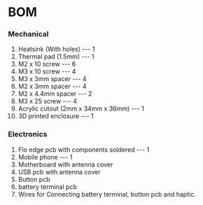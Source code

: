 # BOM

### Mechanical
1. Heatsink (With holes)               --- 1
2. Thermal pad (1.5mm)                 --- 1
3. M2 x 10 screw                       --- 6
4. M3 x 10 screw                       --- 4
5. M3 x 3mm spacer                     --- 4
6. M2 x 3mm spacer                     --- 4
7. M2 x 4.4mm spacer                   --- 2 
8. M3 x 25 screw                       --- 4
9. Acrylic cutout (2mm x 34mm x 36mm)  --- 1
10. 3D printed enclosure               --- 1

### Electronics
1. Flo edge pcb with components soldered  --- 1
2. Mobile phone                           --- 1
  1. Motherboard with antenna cover
  2. USB pcb with antenna cover
  3. Button pcb
  4. battery terminal pcb
3. Wires for Connecting battery terminal, button pcb and haptic.
